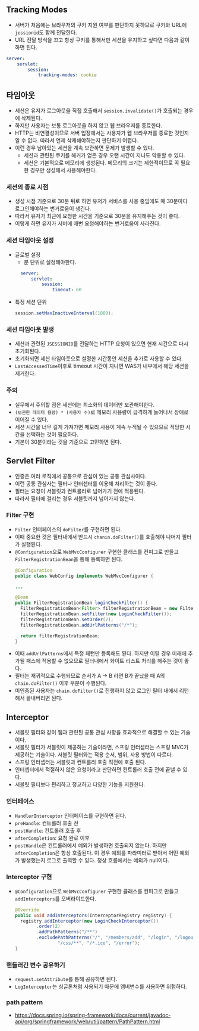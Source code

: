 ## Tracking Modes
- 서버가 처음에는 브라우저의 쿠키 지원 여부를 판단하지 못하므로 쿠키와 URL에 `jessionid`도 함께 전달한다.
- URL 전달 방식을 끄고 항상 쿠키를 통해서만 세션을 유지하고 싶다면 다음과 같이 하면 된다.
```yaml
server:
    servlet:
        session:
            tracking-modes: cookie
```

## 타임아웃
- 세션은 유저가 로그아웃을 직접 호출해서 `session.invalidate()`가 호출되는 경우에 삭제된다.
- 하지만 사용자는 보통 로그아웃을 하지 않고 웹 브라우저를 종료한다.
- HTTP는 비연결성이므로 서버 입장에서는 사용자가 웹 브라우저를 종료한 것인지 알 수 없다. 따라서  언제 삭제해야하는지 판단하기 어렵다.
- 이런 경우 남아있는 세션을 계속 보관하면 문제가 발생할 수 있다.
  - 세션과 관련된 쿠키를 해커가 얻은 경우 오랜 시간이 지나도 악용할 수 있다.
  - 세션은 기본적으로 메모리에 생성된다. 메모리의 크기는 제한적이므로 꼭 필요한 경우만 생성해서 사용해야한다.
### 세션의 종료 시점
- 생성 시점 기준으로 30분 뒤로 하면 유저가 서비스를 사용 중임에도 매 30분마다 로그인해야하는 번거로움이 생긴다.
- 따라서 유저가 최근에 요청한 시간을 기준으로 30분을 유지해주는 것이 좋다.
- 이렇게 하면 유저가 서버에 매번 요청해야하는 번거로움이 사라진다.

### 세션 타임아웃 설정
- 글로벌 설정
  - 분 단위로 설정해야한다.
  ```yaml
    server:
        servlet:
            session:
                timeout: 60
  ```
- 특정 세션 단위
  ```java
  session.setMaxInactiveInterval(1800);
  ```

### 세션 타임아웃 발생
- 세션과 관련된 `JSESSIONID`를 전달하는 HTTP 요청이 있으면 현재 시간으로 다시 초기회된다.
- 초기화되면 세션 타임아웃으로 설정한 시간동안 세션을 추가로 사용할 수 있다.
- `LastAccessedTime`이후로 timeout 시간이 지나면 WAS가 내부에서 해당 세션을 제거한다.

### 주의
- 실무에서 주의할 점은 세션에는 최소화의 데이터만 보관해야한다.
- `(보관한 데이터 용량) * (사용자 수)`로 메모리 사용량이 급격하게 늘어나서 장애로 이어질 수 있다.
- 세션 시간을 너무 길게 가져가면 메모리 사용이 계속 누적될 수 있으므로 적당한 시간을 선택하는 것이 필요하다.
- 기본이 30분이라는 것을 기준으로 고민하면 된다.

## Servlet Filter
- 인증은 여러 로직에서 공통으로 관심이 있는 공통 관심사이다.
- 이런 공통 관심사는 필터나 인터셉터를 이용해 처리하는 것이 좋다.
- 필터는 요청이 서블릿과 컨트롤러로 넘어가기 전에 적용된다.
- 따라서 필터에 걸리는 경우 서블릿까지 넘어가지 않는다.

### Filter 구현
- `Filter` 인터페이스의 `doFilter`를 구현하면 된다.
- 이때 중요한 것은 필터내에서 반드시 `chanin.doFilter()`를 호출해야 나머지 필터가 실행된다.
- `@Configuration`으로 `WebMvcConfigurer` 구현한 클래스를 컨피그로 만들고 `FilterRegistrationBean`을 통해 등록하면 된다.
  ```java
  @Configuration
  public class WebConfig implements WebMvcConfigurer {
  
  ...

  @Bean
  public FilterRegistrationBean loginCheckFilter() {
    FilterRegistrationBean<Filter> filterRegistrationBean = new FilterRegistrationBean<>();
    filterRegistrationBean.setFilter(new LoginCheckFilter());
    filterRegistrationBean.setOrder(2);
    filterRegistrationBean.addUrlPatterns("/*");

    return filterRegistrationBean;
  }
  
  ```
- 이때 `addUrlPatterns`에서 특정 패턴만 등록해도 된다. 하지만 이럴 경우 미래에 추가될 패스에 적용할 수 없으므로 필터내에서 화이트 리스트 처리를 해주는 것이 좋다.
- 필터는 재귀적으로 수행되므로 순서가 A -> B 라면 B가 끝났을 때 A의 `chain.doFilter()` 이후 부분이 수행된다.
- 미인증된 사용자는 `chain.doFilter()`로 진행하지 않고 로그인 필터 내에서 리턴해서 끝내버리면 된다.

## Interceptor
- 서블릿 필터와 같이 웹과 관련된 공통 관심 사항을 효과적으로 해결할 수 있는 기술이다.
- 서블릿 필터가 서블릿이 제공하는 기술이라면, 스프링 인터셉터는 스프링 MVC가 제공하는 기술이다. 서블릿 필터와는 적용 순서, 범위, 사용 방법이 다르다.
- 스프링 인터셉터는 서블릿과 컨트롤러 호출 직전에 호출 된다.
- 인터셉터에서 적절하지 않은 요청이라고 판단하면 컨트롤러 호출 전에 끝낼 수 있다.
- 서블릿 필터보다 편리하고 정교하고 다양한 기능을 지원한다.

### 인터페이스
- `HandlerInterceptor` 인터페이스를 구현하면 된다.
- `preHandle`: 컨트롤러 호출 전
- `postHandle`: 컨트롤러 호출 후
- `afterCompletion`: 요청 완료 이후
- `postHandle`은 컨트롤러에서 예외가 발생하면 호출되지 않는다. 하지만 `afterCompletion`은 항상 호출된다. 이 경우 예외를 파라미터로 받아서 어떤 예외가 발생했는지 로그로 출력할 수 있다. 정상 흐름에서는 예외가 null이다.

### Interceptor 구현
- `@Configuration`으로 `WebMvcConfigurer` 구현한 클래스를 컨피그로 만들고 `addInterceptors`를 오버라이드한다.
  ```java
  @Override
  public void addInterceptors(InterceptorRegistry registry) {
    registry.addInterceptor(new LoginCheckInterceptor())
          .order(2)
          .addPathPatterns("/**")
          .excludePathPatterns("/", "/members/add", "/login", "/logout",
                  "/css/**", "/*.ico", "/error");
  }
  ```

### 핸들러간 변수 공유하기
- `request.setAttribute`를 통해 공유하면 된다.
- `LogInterceptor`는 싱글톤처럼 사용되기 때문에 멤버변수를 사용하면 위험하다.

### path pattern
- https://docs.spring.io/spring-framework/docs/current/javadoc-api/org/springframework/web/util/pattern/PathPattern.html
